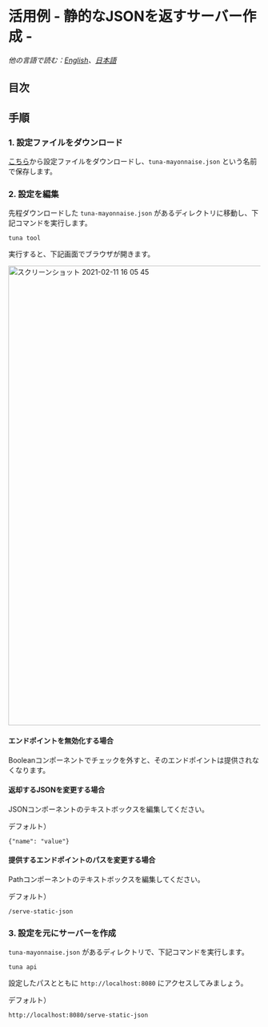 # 活用例 - 静的なJSONを返すサーバー作成 -

*他の言語で読む：[English](README.md)、[日本語](README.ja.md)*

## 目次

<!-- START doctoc -->
<!-- END doctoc -->

## 手順

### 1. 設定ファイルをダウンロード

[こちら](https://raw.githubusercontent.com/solaoi/tuna-mayonnaise/main/samples/serve-static-json/tuna-mayonnaise.json)から設定ファイルをダウンロードし、`tuna-mayonnaise.json` という名前で保存します。

### 2. 設定を編集

先程ダウンロードした `tuna-mayonnaise.json` があるディレクトリに移動し、下記コマンドを実行します。

```
tuna tool
```

実行すると、下記画面でブラウザが開きます。

<img width="918" alt="スクリーンショット 2021-02-11 16 05 45" src="https://user-images.githubusercontent.com/46414076/107609683-08daba80-6c83-11eb-985b-1e73834ddf2b.png">

#### エンドポイントを無効化する場合

Booleanコンポーネントでチェックを外すと、そのエンドポイントは提供されなくなります。

#### 返却するJSONを変更する場合

JSONコンポーネントのテキストボックスを編集してください。

デフォルト）

```
{"name": "value"}
```

#### 提供するエンドポイントのパスを変更する場合

Pathコンポーネントのテキストボックスを編集してください。

デフォルト）

```
/serve-static-json
```

### 3. 設定を元にサーバーを作成

`tuna-mayonnaise.json` があるディレクトリで、下記コマンドを実行します。

```
tuna api
```

設定したパスとともに `http://localhost:8080` にアクセスしてみましょう。

デフォルト）

```
http://localhost:8080/serve-static-json
```
